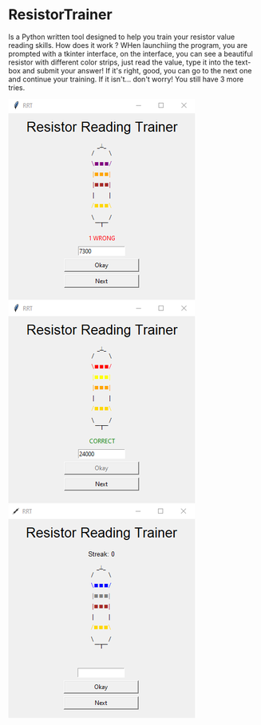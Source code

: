 # ResistorTrainer
Is a Python written tool designed to help you train your resistor value reading skills.
How does it work ?
WHen launchiing the program, you are prompted with a tkinter interface, on the interface, you can see a beautiful resistor with different color strips, just read the value, type it into the text-box and submit your answer! If it's right, good, you can go to the next one and continue your training. If it isn't... don't worry! You still have 3 more tries.

![Version 0.1 - Wrong Answer](https://github.com/SilentHealer584/ResistorTrainer/blob/main/example/image.png?raw=true)
![Version 0.1 - Correct Answer](https://github.com/SilentHealer584/ResistorTrainer/blob/main/example/image1.png?raw=true)
![Version 0.2 - Streaks Added](https://github.com/SilentHealer584/ResistorTrainer/blob/main/example/image2.png?raw=true)
